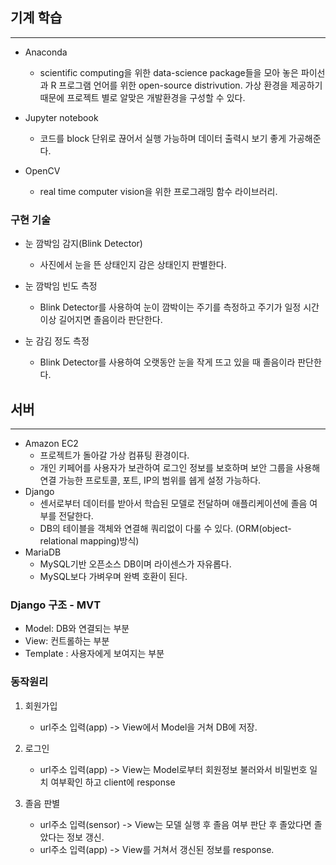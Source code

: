## 기계 학습
---------
* Anaconda

    - scientific computing을 위한 data-science package들을 모아 놓은 파이선과 R 프로그램 언어를 위한 open-source distrivution.
    가상 환경을 제공하기 때문에 프로젝트 별로 알맞은 개발환경을 구성할 수 있다.

* Jupyter notebook

    - 코드를 block 단위로 끊어서 실행 가능하며 데이터 출력시 보기 좋게 가공해준다.

* OpenCV

    - real time computer vision을 위한 프로그래밍 함수 라이브러리.

### 구현 기술

* 눈 깜박임 감지(Blink Detector)

    - 사진에서 눈을 뜬 상태인지 감은 상태인지 판별한다.

* 눈 깜박임 빈도 측정

    - Blink Detector를 사용하여 눈이 깜박이는 주기를 측정하고 주기가 일정 시간 이상 길어지면 졸음이라 판단한다.

* 눈 감김 정도 측정

    - Blink Detector를 사용하여 오랫동안 눈을 작게 뜨고 있을 때 졸음이라 판단한다.

## 서버
 ---------
 - Amazon EC2
   * 프로젝트가 돌아갈 가상 컴퓨팅 환경이다. 
   * 개인 키페어를 사용자가 보관하여 로그인 정보를 보호하며 보안 그룹을 사용해 연결 가능한 프로토콜, 포트, IP의 범위를 쉡게 설정 가능하다.
 - Django
   * 센서로부터 데이터를 받아서 학습된 모델로 전달하며 애플리케이션에 졸음 여부를 전달한다.
   * DB의 테이블을 객체와 연결해 쿼리없이 다룰 수 있다. (ORM(object-relational mapping)방식)
 - MariaDB
   * MySQL기반 오픈소스 DB이며 라이센스가 자유롭다.
   * MySQL보다 가벼우며 완벽 호환이 된다.


### Django 구조 - MVT

- Model: DB와 연결되는 부분
 - View: 컨트롤하는 부분
 - Template : 사용자에게 보여지는 부분
 

### 동작원리

1. 회원가입
    - url주소 입력(app) -> View에서 Model을 거쳐 DB에 저장.

2. 로그인
    - url주소 입력(app) -> View는 Model로부터 회원정보 불러와서 비밀번호 일치 여부확인 하고 client에 response

3. 졸음 판별
    - url주소 입력(sensor) -> View는 모델 실행 후 졸음 여부 판단 후 졸았다면 졸았다는 정보 갱신.
    - url주소 입력(app) -> View를 거쳐서 갱신된 정보를 response.
